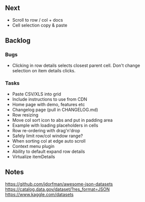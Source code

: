 ## Next

- Scroll to row / col + docs
- Cell selection copy & paste

## Backlog

### Bugs

- Clicking in row details selects closest parent cell. Don't change selection on item details clicks.

### Tasks

- Paste CSV/XLS into grid
- Include instructions to use from CDN
- Home page with demo, features etc
- Changelog page (pull in CHANGELOG.md)
- Row resizing
- Move col sort icon to abs and put in padding area
- Example with loading placeholders in cells
- Row re-ordering with drag'n'drop
- Safely limit row/col window range?
- When sorting col at edge auto scroll
- Context menu plugin
- Ability to default expand row details
- Virtualize itemDetails

## Notes

https://github.com/jdorfman/awesome-json-datasets
https://catalog.data.gov/dataset/?res_format=JSON
https://www.kaggle.com/datasets
